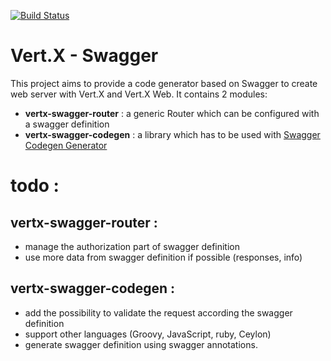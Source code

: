 [![Build Status](https://travis-ci.org/phiz71/vertx-swagger.svg?branch=develop)](https://travis-ci.org/phiz71/vertx-swagger)
# Vert.X - Swagger
This project aims to provide a code generator based on Swagger to create web server with Vert.X and Vert.X Web.
It contains 2 modules:
 - **vertx-swagger-router** : a generic Router which can be configured with a swagger definition
 - **vertx-swagger-codegen** : a library which has to be used with [Swagger Codegen Generator](https://github.com/swagger-api/swagger-codegen#swagger-code-generator)
  
 
# todo :
## vertx-swagger-router :
 - manage the authorization part of swagger definition
 - use more data from swagger definition if possible (responses, info)
  
## vertx-swagger-codegen :
 - add the possibility to validate the request according the swagger definition
 - support other languages (Groovy, JavaScript, ruby, Ceylon)
 - generate swagger definition using swagger annotations.
  
